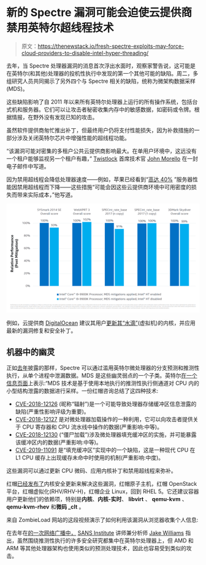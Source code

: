 # 新的 Spectre 漏洞可能会迫使云提供商禁用英特尔超线程技术

> 原文：<https://thenewstack.io/fresh-spectre-exploits-may-force-cloud-providers-to-disable-intel-hyper-threading/>

去年，当 Spectre 处理器漏洞的消息首次浮出水面时，观察家警告说，这可能是在英特尔(和其他)处理器的投机性执行中发现的第一个其他可能的缺陷。周二，多组研究人员共同揭示了另外四个与 Spectre 相关的缺陷，统称为微架构数据采样(MDS)。

这些缺陷影响了自 2011 年以来所有英特尔处理器上运行的所有操作系统，包括台式机和服务器。它们可以让攻击者秘密收集内存中的敏感数据，如密码或令牌。根据情报，在野外没有发现已知的攻击。

虽然软件提供商匆忙推出补丁，但最终用户仍将支付性能损失，因为补救措施的一部分涉及关闭英特尔芯片中增强性能的超线程功能。

“该漏洞可能对密集的多租户公共云提供商影响最大。在单用户环境中，这远没有一个租户能够监视另一个租户有趣，” [Twistlock](https://www.twistlock.com) 首席技术官 [John Morello](https://www.twistlock.com/about-us/team/john-morello/) 在一封电子邮件中写道。

因为禁用超线程会降低处理器速度——例如，苹果已经看到“[高达 40%](https://support.apple.com/en-us/HT210108) ”服务器性能因禁用超线程而下降——这些措施“可能会因这些云提供商环境中可用密度的损失而带来实际成本，”他写道。

[![](img/c58a5a537abef4d81a596efb8d8aa0f5.png)](https://www.intel.com/content/www/us/en/architecture-and-technology/mds.html?_ga=2.228996436.913383825.1557956181-1729543665.1557956181)

例如，云提供商 [DigitalOcean](https://www.digitalocean.com/) 建议其用户[更新其“水滴”](https://blog.digitalocean.com/may-2019-intel-vulnerability/)(虚拟机)的内核，并应用最新的漏洞修复和安全补丁。

## 机器中的幽灵

正如[去年](https://www.youtube.com/watch?v=8FFSQwrLsfE&feature=youtu.be)披露的那样，Spectre 可以通过滥用英特尔微处理器的分支预测和推测性执行，从单个进程中泄漏数据。MDS 是这些幽灵弱点的一个子类。英特尔[在一个信息页面](https://www.intel.com/content/www/us/en/architecture-and-technology/mds.html?_ga=2.228996436.913383825.1557956181-1729543665.1557956181)上表示:“MDS 技术是基于使用本地执行的推测性执行侧通道对 CPU 内的小型结构泄露的数据进行采样。一份红帽咨询总结了这四种技术:

*   [CVE-2018-12126](https://access.redhat.com/security/cve/CVE-2018-12126) (昵称“辐射”)是一个可能导致处理器存储缓冲区信息泄露的缺陷(严重性影响评级为重要)。
*   [CVE-2018-12127](https://access.redhat.com/security/cve/CVE-2018-12127) 是对微处理器加载操作的一种利用，它可以向攻击者提供关于 CPU 寄存器和 CPU 流水线中操作的数据(严重影响:中等)。
*   [CVE-2018-12130](https://access.redhat.com/security/cve/CVE-2018-12130) (“僵尸加载”)涉及微处理器填充缓冲区的实施，并可能暴露该缓冲区内的数据(严重影响:中等)。
*   [CVE-2019-11091](https://access.redhat.com/security/cve/CVE-2019-11091) 是“填充缓冲区”实现中的一个缺陷，这是一种现代 CPU 在 L1 CPU 缓存上出现缓存未命中时使用的机制(严重影响:中度)。

这些漏洞可以通过更新 CPU 微码、应用内核补丁和禁用超线程来弥补。

红帽[已经发布了](https://access.redhat.com/security/vulnerabilities/mds)内核安全更新来解决这些漏洞，红帽原子主机，红帽 OpenStack 平台，红帽虚拟化(RHV/RHV-H)，红帽企业 Linux，回到 RHEL 5。它还建议容器用户更新他们的依赖项，特别是**内核**、**内核-实时**、 **libvirt** 、 **qemu-kvm** 、 **qemu-kvm-rhev** 和**微码 _clt** 。

来自 ZombieLoad 网站的这段视频演示了如何利用该漏洞从浏览器收集个人信息:

在去年在[的一次网络广播中，](https://www.youtube.com/watch?v=8FFSQwrLsfE&feature=youtu.be) [SANS Institute](https://www.sans.org/) 讲师兼分析师 [Jake Williams](https://twitter.com/MalwareJake?ref_src=twsrc%5Egoogle%7Ctwcamp%5Eserp%7Ctwgr%5Eauthor) 指出，虽然围绕推测性执行的许多安全研究都集中在英特尔处理器上，但 AMD 和 ARM 等其他处理器架构也使用类似的预测处理技术，因此也容易受到类似的攻击。

<svg xmlns:xlink="http://www.w3.org/1999/xlink" viewBox="0 0 68 31" version="1.1"><title>Group</title> <desc>Created with Sketch.</desc></svg>